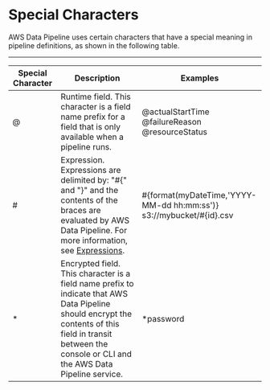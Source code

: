 # Special Characters<a name="dp-pipeline-characters"></a>

AWS Data Pipeline uses certain characters that have a special meaning in pipeline definitions, as shown in the following table\. 


****  

| Special Character | Description | Examples | 
| --- | --- | --- | 
| @ | Runtime field\. This character is a field name prefix for a field that is only available when a pipeline runs\. | @actualStartTime @failureReason @resourceStatus | 
| \# | Expression\. Expressions are delimited by: "\#\{" and "\}" and the contents of the braces are evaluated by AWS Data Pipeline\. For more information, see [Expressions](dp-pipeline-expressions.md)\. | \#\{format\(myDateTime,'YYYY\-MM\-dd hh:mm:ss'\)\} s3://mybucket/\#\{id\}\.csv | 
| \* | Encrypted field\. This character is a field name prefix to indicate that AWS Data Pipeline should encrypt the contents of this field in transit between the console or CLI and the AWS Data Pipeline service\. | \*password | 